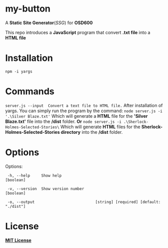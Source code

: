 # my-button

A __Static Site Generator__(_SSG_) for __OSD600__

This repo introduces a __JavaScript__ program that convert __.txt file__ into a __HTML file__
# Installation 
`npm -i yargs`
# Commands
  `server.js --input  Convert a text file to HTML file.`
After installation of yargs. You can simply run the program by the command:
`node server.js -i '.\Silver Blaze.txt'`
Which will generate a __HTML__ file for the __'Silver Blaze.txt'__ file into the __/dist__ folder.
__Or__
`node server.js -i .\Sherlock-Holmes-Selected-Stories\` 
Which will generate __HTML__ files for the __Sherlock-Holmes-Selected-Stories directory__ into the __/dist__ folder.
# Options
Options:

 ` -h, --help     Show help                                             [boolean]`
 
 ` -v, --version  Show version number                                   [boolean]`
 
 ` -o, --output                           [string] [required] [default: "./dist"]`
 
 # License
 [__MIT License__](https://choosealicense.com/licenses/mit/)
 
